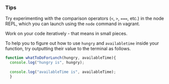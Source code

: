### Tips
Try experimenting with the comparison operators (`<`, `>`, `===`, etc.) in the node REPL, which you can launch using the `node` command in vagrant.

Work on your code iteratively - that means in small pieces.

To help you to figure out how to use `hungry` and `availabletime` inside your function, try outputting their value to the terminal as follows.
```javascript
function whatToDoForLunch(hungry, availableTime){
  console.log("hungry is", hungry);
  
  console.log("availableTime is", availableTime);
  }
  ```
  